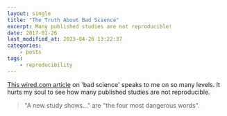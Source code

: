 ```yaml
---
layout: single
title: "The Truth About Bad Science"
excerpt: Many published studies are not reproducible!
date: 2017-01-26
last_modified_at: 2023-04-26 13:22:37
categories:
    - posts
tags:
    - reproducibility
---
```


[This wired.com article](https://www.wired.com/2017/01/john-arnold-waging-war-on-bad-science)
on 'bad science' speaks to me on so many levels.
It hurts my soul to see how many published studies are not reproducible.

> "A new study shows..." are "the four most dangerous words".
